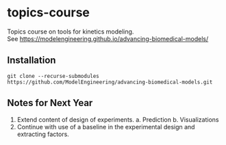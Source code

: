 # topics-course
Topics course on tools for kinetics modeling.
<br>
See https://modelengineering.github.io/advancing-biomedical-models/
## Installation
``git clone --recurse-submodules https://github.com/ModelEngineering/advancing-biomedical-models.git``

## Notes for Next Year
1. Extend content of design of experiments.
   a. Prediction
   b. Visualizations
1. Continue with use of a baseline in the experimental design and
extracting factors.

